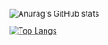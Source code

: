 ![Anurag's GitHub stats](https://github-readme-stats.vercel.app/api?username=shy0o&show_icons=true&theme=radical)

[![Top Langs](https://github-readme-stats.vercel.app/api/top-langs/?username=shy0o)](https://github.com/anuraghazra/github-readme-stats)
